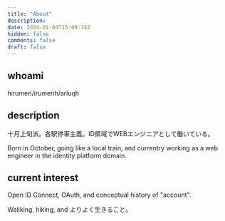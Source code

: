 ```yaml
---
title: "About"
description: 
date: 2024-01-04T15:09:34Z
hidden: false
comments: false
draft: false
---
```

## whoami
hirumeri/irumerih/arluqh

## description
十月上旬派。各駅停車主義。ID領域でWEBエンジニアとして働いている。

Born in October, going like a local train, and currentry working as a web engineer in the identity platform domain.

## current interest
Open ID Connect, OAuth, and conceptual history of "account".

Waliking, hiking, and よりよく生きること。


